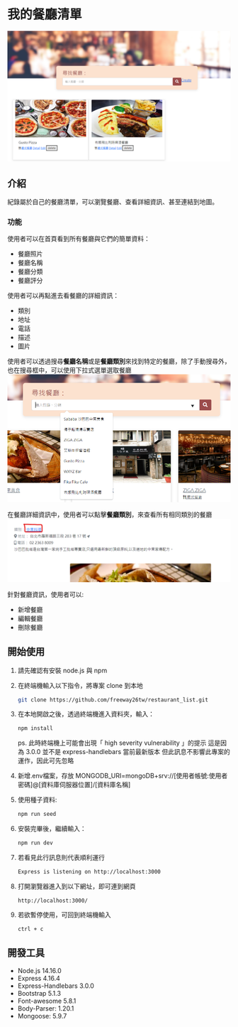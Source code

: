 # 我的餐廳清單

![Index page about Restaurant List](./public/image/snapshot_CRUD_basic.png)

## 介紹

紀錄屬於自己的餐廳清單，可以瀏覽餐廳、查看詳細資訊、甚至連結到地圖。

### 功能

使用者可以在首頁看到所有餐廳與它們的簡單資料：
* 餐廳照片
* 餐廳名稱
* 餐廳分類
* 餐廳評分

使用者可以再點進去看餐廳的詳細資訊：
* 類別
* 地址
* 電話
* 描述
* 圖片

使用者可以透過搜尋**餐廳名稱**或是**餐廳類別**來找到特定的餐廳，除了手動搜尋外，也在搜尋框中，可以使用下拉式選單選取餐廳
![Dropdown list in search bar](./public/image/search_dropdown_list.png)

在餐廳詳細資訊中，使用者可以點擊**餐廳類別**，來查看所有相同類別的餐廳
![Where to click the category](./public/image/restaurant_detail_category.png)

針對餐廳資訊，使用者可以:
* 新增餐廳
* 編輯餐廳
* 刪除餐廳

## 開始使用

1. 請先確認有安裝 node.js 與 npm
2. 在終端機輸入以下指令，將專案 clone 到本地
   ```bash
   git clone https://github.com/freeway26tw/restaurant_list.git
   ```
   
3. 在本地開啟之後，透過終端機進入資料夾，輸入：

   ```bash
   npm install
   ```

   ps. 此時終端機上可能會出現「​​ high severity vulnerability 」的提示
   這是因為 3.0.0 並不是 express-handlebars 當前最新版本
   但此訊息不影響此專案的運作，因此可先忽略

4. 新增.env檔案，存放 MONGODB_URI=mongoDB+srv://[使用者帳號:使用者密碼]@[資料庫伺服器位置]/[資料庫名稱]

5. 使用種子資料:
   ```bash
   npm run seed
   ```

6. 安裝完畢後，繼續輸入：

   ```bash
   npm run dev
   ```

7. 若看見此行訊息則代表順利運行

   ```bash
   Express is listening on http://localhost:3000
   ```

8. 打開瀏覽器進入到以下網址，即可連到網頁
   ```
   http://localhost:3000/
   ```


9. 若欲暫停使用，可回到終端機輸入

   ```bash
   ctrl + c
   ```

## 開發工具

- Node.js 14.16.0
- Express 4.16.4
- Express-Handlebars 3.0.0
- Bootstrap 5.1.3
- Font-awesome 5.8.1
- Body-Parser: 1.20.1
- Mongoose: 5.9.7